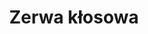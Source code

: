 ---
title: 'Zerwa kłosowa'
latina: '(Phyteuma spicatum)'
pubDate: 'Jun 01 2025'
mainImage: 'https://res.cloudinary.com/drvpquisg/image/upload/t_website/v1748802766/zerwa_klosowa_nssqvl.jpg'
level1: 'rośliny naczyniowe'
level2: 'astrowce'
level3: 'dzwonkowate'
level4: 'zerwa'
flowertime: 'maj - lipiec'
where: 'Rośnie na terenach nizinnych głównie w lasach liściastych, a w górach często także w mieszanych i iglastych oraz na łąkach i w traworoślach. Występuje w Europie z wyjątkiem części południowej i wschodniej oraz północnych krańców kontynentu. W Polsce jest dość rozpowszechniony na przeważającej części kraju.'
---